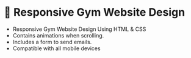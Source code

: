 #  💪 Responsive Gym Website Design

- Responsive Gym Website Design Using HTML & CSS 
- Contains animations when scrolling.
- Includes a form to send emails.
- Compatible with all mobile devices 
